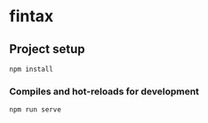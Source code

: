 # fintax

## Project setup
```
npm install
```

### Compiles and hot-reloads for development
```
npm run serve
```

